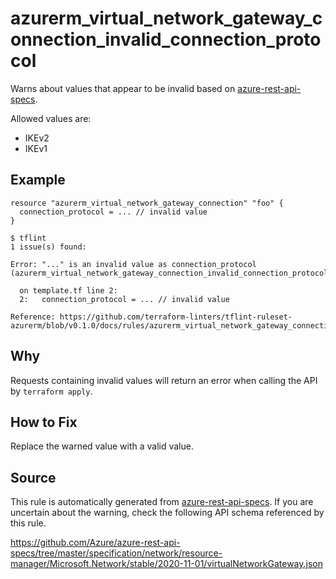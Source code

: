 <!--- This file generated by `tools/apispec-rule-gen/main.go`. DO NOT EDIT --->

# azurerm_virtual_network_gateway_connection_invalid_connection_protocol

Warns about values that appear to be invalid based on [azure-rest-api-specs](https://github.com/Azure/azure-rest-api-specs).

Allowed values are:
- IKEv2
- IKEv1

## Example

```hcl
resource "azurerm_virtual_network_gateway_connection" "foo" {
  connection_protocol = ... // invalid value
}
```

```
$ tflint
1 issue(s) found:

Error: "..." is an invalid value as connection_protocol (azurerm_virtual_network_gateway_connection_invalid_connection_protocol)

  on template.tf line 2:
  2:   connection_protocol = ... // invalid value

Reference: https://github.com/terraform-linters/tflint-ruleset-azurerm/blob/v0.1.0/docs/rules/azurerm_virtual_network_gateway_connection_invalid_connection_protocol.md

```

## Why

Requests containing invalid values will return an error when calling the API by `terraform apply`.

## How to Fix

Replace the warned value with a valid value.

## Source

This rule is automatically generated from [azure-rest-api-specs](https://github.com/Azure/azure-rest-api-specs). If you are uncertain about the warning, check the following API schema referenced by this rule.

https://github.com/Azure/azure-rest-api-specs/tree/master/specification/network/resource-manager/Microsoft.Network/stable/2020-11-01/virtualNetworkGateway.json
